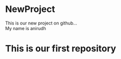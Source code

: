 # NewProject
This is our new project on github...<br>
My name is anirudh
<h1>This is our first repository</h1>
